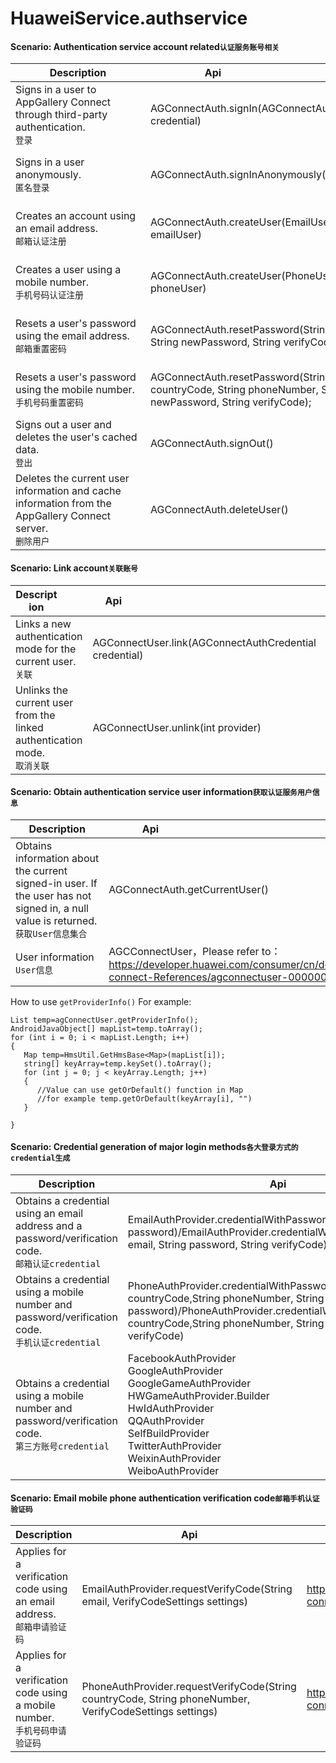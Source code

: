 # HuaweiService.authservice

#### Scenario: Authentication service account related``认证服务账号相关``
| <div style="width: 150pt">Description | <div style="width: 150pt">Api | Reference |
---|---|---
Signs in a user to AppGallery Connect through third-party authentication.<br>``登录``|AGConnectAuth.signIn(AGConnectAuthCredential credential)|[https://developer.huawei.com/consumer/en/doc/development/AppGallery-connect-References/agconnectauth-0000001054482530](https://developer.huawei.com/consumer/en/doc/development/AppGallery-connect-References/agconnectauth-0000001054482530)
Signs in a user anonymously.<br>``匿名登录``|AGConnectAuth.signInAnonymously()|[https://developer.huawei.com/consumer/en/doc/development/AppGallery-connect-References/agconnectauth-0000001054482530](https://developer.huawei.com/consumer/en/doc/development/AppGallery-connect-References/agconnectauth-0000001054482530)
Creates an account using an email address.<br>``邮箱认证注册``|AGConnectAuth.createUser(EmailUser emailUser)|[https://developer.huawei.com/consumer/en/doc/development/AppGallery-connect-References/agconnectauth-0000001054482530](https://developer.huawei.com/consumer/en/doc/development/AppGallery-connect-References/agconnectauth-0000001054482530)
Creates a user using a mobile number.<br>``手机号码认证注册``|AGConnectAuth.createUser(PhoneUser phoneUser)|[https://developer.huawei.com/consumer/en/doc/development/AppGallery-connect-References/agconnectauth-0000001054482530](https://developer.huawei.com/consumer/en/doc/development/AppGallery-connect-References/agconnectauth-0000001054482530)
Resets a user's password using the email address.<br>``邮箱重置密码``|AGConnectAuth.resetPassword(String email, String newPassword, String verifyCode)|[https://developer.huawei.com/consumer/en/doc/development/AppGallery-connect-References/agconnectauth-0000001054482530](https://developer.huawei.com/consumer/en/doc/development/AppGallery-connect-References/agconnectauth-0000001054482530)
Resets a user's password using the mobile number.<br>``手机号码重置密码``|AGConnectAuth.resetPassword(String countryCode, String phoneNumber, String newPassword, String verifyCode);|[https://developer.huawei.com/consumer/en/doc/development/AppGallery-connect-References/agconnectauth-0000001054482530](https://developer.huawei.com/consumer/en/doc/development/AppGallery-connect-References/agconnectauth-0000001054482530)
Signs out a user and deletes the user's cached data.<br>``登出``|AGConnectAuth.signOut()|[https://developer.huawei.com/consumer/en/doc/development/AppGallery-connect-References/agconnectauth-0000001054482530](https://developer.huawei.com/consumer/en/doc/development/AppGallery-connect-References/agconnectauth-0000001054482530)
Deletes the current user information and cache information from the AppGallery Connect server.<br>``删除用户``|AGConnectAuth.deleteUser()|[https://developer.huawei.com/consumer/en/doc/development/AppGallery-connect-References/agconnectauth-0000001054482530](https://developer.huawei.com/consumer/en/doc/development/AppGallery-connect-References/agconnectauth-0000001054482530)

#### Scenario: Link account``关联账号``
| <div style="width: 50pt">Description | <div style="width: 50pt">Api | Reference |
---|---|---
Links a new authentication mode for the current user.<br>``关联``|AGConnectUser.link(AGConnectAuthCredential credential)|https://developer.huawei.com/consumer/en/doc/development/AppGallery-connect-References/agconnectuser-0000001054522513
Unlinks the current user from the linked authentication mode.<br>``取消关联``|AGConnectUser.unlink(int provider)|https://developer.huawei.com/consumer/en/doc/development/AppGallery-connect-References/agconnectuser-0000001054522513

#### Scenario: Obtain authentication service user information``获取认证服务用户信息``
| <div style="width: 100pt">Description | <div style="width: 100pt">Api | <div style="width: 100pt">Reference |
---|---|---
Obtains information about the current signed-in user. If the user has not signed in, a null value is returned.<br>``获取User信息集合``|AGConnectAuth.getCurrentUser()|https://developer.huawei.com/consumer/en/doc/development/AppGallery-connect-References/agconnectauth-0000001054482530
User information<br>``User信息``|AGCConnectUser，Please refer to：https://developer.huawei.com/consumer/cn/doc/development/AppGallery-connect-References/agconnectuser-0000001054522513|https://developer.huawei.com/consumer/cn/doc/development/AppGallery-connect-References/agconnectuser-0000001054522513 <br>`getProviderInfo()`,refer How to use getProviderInfo() below!

How to use ``getProviderInfo()``
For example:
```
List temp=agConnectUser.getProviderInfo();
AndroidJavaObject[] mapList=temp.toArray();
for (int i = 0; i < mapList.Length; i++)
{
   Map temp=HmsUtil.GetHmsBase<Map>(mapList[i]);
   string[] keyArray=temp.keySet().toArray();
   for (int j = 0; j < keyArray.Length; j++)
   {
      //Value can use getOrDefault() function in Map
      //for example temp.getOrDefault(keyArray[i], "")
   }
  
}

```
#### Scenario: Credential generation of major login methods``各大登录方式的credential生成``
| Description | Api | Reference |
---|---|---
Obtains a credential using an email address and a password/verification code.<br>``邮箱认证credential``|EmailAuthProvider.credentialWithPassword(String email, String password)/EmailAuthProvider.credentialWithVerifyCode(String email, String password, String verifyCode)|[https://developer.huawei.com/consumer/en/doc/development/AppGallery-connect-References/emailauthprovider-0000001054322501](https://developer.huawei.com/consumer/en/doc/development/AppGallery-connect-References/emailauthprovider-0000001054322501)
Obtains a credential using a mobile number and password/verification code.<br>``手机认证credential``|PhoneAuthProvider.credentialWithPassword(String countryCode,String phoneNumber, String password)/PhoneAuthProvider.credentialWithVerifyCode(String countryCode,String phoneNumber, String password, String verifyCode)|[https://developer.huawei.com/consumer/en/doc/development/AppGallery-connect-References/phoneauthprovider-0000001054083788](https://developer.huawei.com/consumer/en/doc/development/AppGallery-connect-References/phoneauthprovider-0000001054083788)                             
Obtains a credential using a mobile number and password/verification code.<br>``第三方账号credential``|FacebookAuthProvider<br>GoogleAuthProvider<br>GoogleGameAuthProvider<br>HWGameAuthProvider.Builder<br>HwIdAuthProvider<br>QQAuthProvider<br>SelfBuildProvider<br>TwitterAuthProvider<br>WeixinAuthProvider<br>WeiboAuthProvider|[https://developer.huawei.com/consumer/en/doc/development/AppGallery-connect-References/facebookauthprovider-0000001054202529](https://developer.huawei.com/consumer/en/doc/development/AppGallery-connect-References/facebookauthprovider-0000001054202529)<br>（Take Facebook for example, the rest of platforms please refer to the page）

#### Scenario: Email mobile phone authentication verification code``邮箱手机认证验证码``
| Description | Api | Reference |
---|---|---
Applies for a verification code using an email address.<br>``邮箱申请验证码``|EmailAuthProvider.requestVerifyCode(String email, VerifyCodeSettings settings)|https://developer.huawei.com/consumer/en/doc/development/AppGallery-connect-References/emailauthprovider-0000001054322501
Applies for a verification code using a mobile number.<br>``手机号码申请验证码``|PhoneAuthProvider.requestVerifyCode(String countryCode, String phoneNumber, VerifyCodeSettings settings)|https://developer.huawei.com/consumer/en/doc/development/AppGallery-connect-References/phoneauthprovider-0000001054083788




